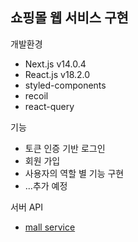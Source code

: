 ## 쇼핑몰 웹 서비스 구현

개발환경

- Next.js v14.0.4
- React.js v18.2.0
- styled-components
- recoil
- react-query

기능

- 토큰 인증 기반 로그인
- 회원 가입
- 사용자의 역할 별 기능 구현
- ...추가 예정

서버 API

- [mall service](https://github.com/hanyugyung/mall-service)
